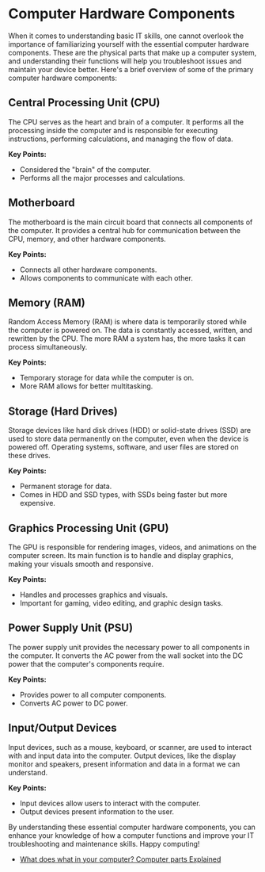 # Computer Hardware Components

When it comes to understanding basic IT skills, one cannot overlook the importance of familiarizing yourself with the essential computer hardware components. These are the physical parts that make up a computer system, and understanding their functions will help you troubleshoot issues and maintain your device better. Here's a brief overview of some of the primary computer hardware components:

## Central Processing Unit (CPU)

The CPU serves as the heart and brain of a computer. It performs all the processing inside the computer and is responsible for executing instructions, performing calculations, and managing the flow of data.

**Key Points:**

- Considered the "brain" of the computer.
- Performs all the major processes and calculations.

## Motherboard

The motherboard is the main circuit board that connects all components of the computer. It provides a central hub for communication between the CPU, memory, and other hardware components.

**Key Points:**

- Connects all other hardware components.
- Allows components to communicate with each other.

## Memory (RAM)

Random Access Memory (RAM) is where data is temporarily stored while the computer is powered on. The data is constantly accessed, written, and rewritten by the CPU. The more RAM a system has, the more tasks it can process simultaneously.

**Key Points:**

- Temporary storage for data while the computer is on.
- More RAM allows for better multitasking.

## Storage (Hard Drives)

Storage devices like hard disk drives (HDD) or solid-state drives (SSD) are used to store data permanently on the computer, even when the device is powered off. Operating systems, software, and user files are stored on these drives.

**Key Points:**

- Permanent storage for data.
- Comes in HDD and SSD types, with SSDs being faster but more expensive.

## Graphics Processing Unit (GPU)

The GPU is responsible for rendering images, videos, and animations on the computer screen. Its main function is to handle and display graphics, making your visuals smooth and responsive.

**Key Points:**

- Handles and processes graphics and visuals.
- Important for gaming, video editing, and graphic design tasks.

## Power Supply Unit (PSU)

The power supply unit provides the necessary power to all components in the computer. It converts the AC power from the wall socket into the DC power that the computer's components require.

**Key Points:**

- Provides power to all computer components.
- Converts AC power to DC power.

## Input/Output Devices

Input devices, such as a mouse, keyboard, or scanner, are used to interact with and input data into the computer. Output devices, like the display monitor and speakers, present information and data in a format we can understand.

**Key Points:**

- Input devices allow users to interact with the computer.
- Output devices present information to the user.

By understanding these essential computer hardware components, you can enhance your knowledge of how a computer functions and improve your IT troubleshooting and maintenance skills. Happy computing!

- [What does what in your computer? Computer parts Explained](https://youtu.be/ExxFxD4OSZ0)